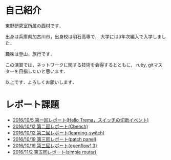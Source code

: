 # 自己紹介
東野研究室所属の西村です．

出身は兵庫県加古川市，出身校は明石高専で，
大学には3年次編入で入学しました．

趣味は登山，旅行です．

この演習では，ネットワークに関する技術を会得するとともに，
ruby, gitマスターを目指したいと思います．

以上です．よろしくお願いします．

# レポート課題

* [2016/10/5 第一回レポート(Hello Trema，スイッチの切断イベント)](https://github.com/handai-trema/hello-trema-nsyuyu/blob/master/report/report1.md)
* [2016/10/12 第二回レポート(Cbench)](https://github.com/handai-trema/cbench-nsyuyu/blob/master/report/report.md)
* [2016/10/12 第二回レポート(learning-switch)](https://github.com/handai-trema/learning-switch-nsyuyu/blob/master/report/report.md)
* [2016/10/19 第三回レポート(patch panel)](https://github.com/handai-trema/patch-panel-nsyuyu/blob/master/report.md)
* [2016/10/19 第三回レポート(openflow1.3)](https://github.com/handai-trema/learning-switch-nsyuyu/blob/master/report/reportOP13.md)
* [2016/11/2 第五回レポート(simple router)](https://github.com/handai-trema/simple-router-nsyuyu/blob/master/report.md)
